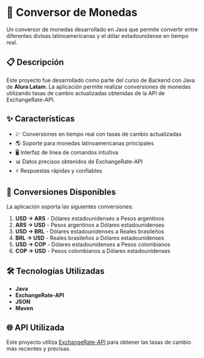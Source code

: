 # 💱 Conversor de Monedas

Un conversor de monedas desarrollado en Java que permite convertir entre diferentes divisas latinoamericanas y el dólar estadounidense en tiempo real.

## 📋 Descripción

Este proyecto fue desarrollado como parte del curso de Backend con Java de **Alura Latam**. La aplicación permite realizar conversiones de monedas utilizando tasas de cambio actualizadas obtenidas de la API de ExchangeRate-API.

## ✨ Características

- 💹 Conversiones en tiempo real con tasas de cambio actualizadas
- 🌎 Soporte para monedas latinoamericanas principales
- 🖥️ Interfaz de línea de comandos intuitiva
- 📊 Datos precisos obtenidos de ExchangeRate-API
- ⚡ Respuestas rápidas y confiables

## 🚀 Conversiones Disponibles

La aplicación soporta las siguientes conversiones:

1. **USD → ARS** - Dólares estadounidenses a Pesos argentinos
2. **ARS → USD** - Pesos argentinos a Dólares estadounidenses
3. **USD → BRL** - Dólares estadounidenses a Reales brasileños
4. **BRL → USD** - Reales brasileños a Dólares estadounidenses
5. **USD → COP** - Dólares estadounidenses a Pesos colombianos
6. **COP → USD** - Pesos colombianos a Dólares estadounidenses

## 🛠️ Tecnologías Utilizadas

- **Java**
- **ExchangeRate-API**
- **JSON**
- **Maven**

## 🌐 API Utilizada

Este proyecto utiliza [ExchangeRate-API](https://www.exchangerate-api.com/) para obtener las tasas de cambio más recientes y precisas.
